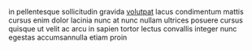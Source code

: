 in pellentesque sollicitudin gravida
[volutpat](generated_webpages/sollicitudin5.md) lacus condimentum mattis cursus
enim dolor lacinia nunc at nunc nullam ultrices posuere cursus quisque ut velit
ac arcu in sapien tortor lectus convallis integer nunc egestas accumsannulla
etiam proin